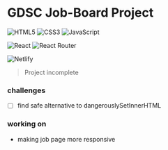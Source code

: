 # GDSC Job-Board Project

<!-- ![job board](https://www.jobsoid.com/wp-content/uploads/2021/11/Top-5-Job-Boards-in-Argentina-Blog-Image-1280x720.png) -->
<!-- ![image](https://cdni.iconscout.com/illustration/premium/thumb/online-job-search-4735567-3985908.png) -->

![HTML5](https://img.shields.io/badge/html5-%23E34F26.svg?style=for-the-badge&logo=html5&logoColor=white)
![CSS3](https://img.shields.io/badge/css3-%231572B6.svg?style=for-the-badge&logo=css3&logoColor=white)
![JavaScript](https://img.shields.io/badge/javascript-%23323330.svg?style=for-the-badge&logo=javascript&logoColor=%23F7DF1E)

![React](https://img.shields.io/badge/react-%2320232a.svg?style=for-the-badge&logo=react&logoColor=%2361DAFB)
![React Router](https://img.shields.io/badge/React_Router-CA4245?style=for-the-badge&logo=react-router&logoColor=white)

![Netlify](https://img.shields.io/badge/netlify-%23000000.svg?style=for-the-badge&logo=netlify&logoColor=#00C7B7)





> Project incomplete

### challenges 
- [ ] find safe alternative to dangerouslySetInnerHTML

### working on
- making job page more responsive

